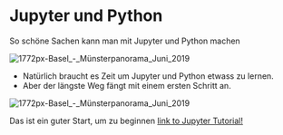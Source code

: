 # Jupyter und Python
So schöne Sachen kann man mit Jupyter und Python machen
  
![1772px-Basel_-_Münsterpanorama_Juni_2019](https://jupyter.org/assets/jupyterpreview.png)
  
   
- Natürlich braucht es Zeit um Jupyter und Python etwass zu lernen.  
- Aber der längste Weg fängt mit einem ersten Schritt an. 
  
    
![1772px-Basel_-_Münsterpanorama_Juni_2019](https://miro.medium.com/max/1400/1*ezJx8ZEu1Va14iscq_h5Gg.png)


Das ist ein guter Start, um zu beginnen [link to Jupyter Tutorial!](https://www.dataquest.io/blog/jupyter-notebook-tutorial/)
